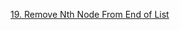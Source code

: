 [19. Remove Nth Node From End of List](https://leetcode.com/problems/remove-nth-node-from-end-of-list/)

